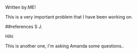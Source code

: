 Written by:ME!


This is a very important problem that I have been working on.

##references
S J.

Hihi

This is another one, I'm asking Amanda some questions..

